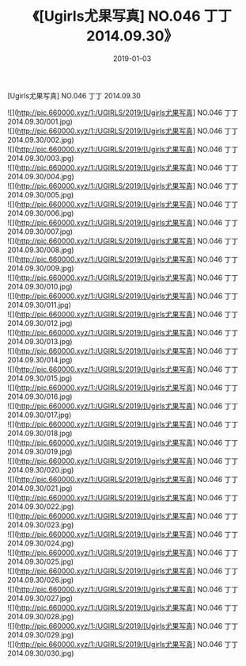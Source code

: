 ﻿---
layout: post
title:  《[Ugirls尤果写真] NO.046 丁丁 2014.09.30》
date:   2019-01-03
img: http://pic.660000.xyz/1:/UGIRLS/2019/[Ugirls尤果写真] NO.046 丁丁 2014.09.30/000.jpg
categories: [美女, 清纯, 唯美]
---

[Ugirls尤果写真] NO.046 丁丁 2014.09.30

 ![](http://pic.660000.xyz/1:/UGIRLS/2019/[Ugirls尤果写真] NO.046 丁丁 2014.09.30/001.jpg) <br>![](http://pic.660000.xyz/1:/UGIRLS/2019/[Ugirls尤果写真] NO.046 丁丁 2014.09.30/002.jpg) <br>![](http://pic.660000.xyz/1:/UGIRLS/2019/[Ugirls尤果写真] NO.046 丁丁 2014.09.30/003.jpg) <br>![](http://pic.660000.xyz/1:/UGIRLS/2019/[Ugirls尤果写真] NO.046 丁丁 2014.09.30/004.jpg) <br>![](http://pic.660000.xyz/1:/UGIRLS/2019/[Ugirls尤果写真] NO.046 丁丁 2014.09.30/005.jpg) <br>![](http://pic.660000.xyz/1:/UGIRLS/2019/[Ugirls尤果写真] NO.046 丁丁 2014.09.30/006.jpg) <br>![](http://pic.660000.xyz/1:/UGIRLS/2019/[Ugirls尤果写真] NO.046 丁丁 2014.09.30/007.jpg) <br>![](http://pic.660000.xyz/1:/UGIRLS/2019/[Ugirls尤果写真] NO.046 丁丁 2014.09.30/008.jpg) <br>![](http://pic.660000.xyz/1:/UGIRLS/2019/[Ugirls尤果写真] NO.046 丁丁 2014.09.30/009.jpg) <br>![](http://pic.660000.xyz/1:/UGIRLS/2019/[Ugirls尤果写真] NO.046 丁丁 2014.09.30/010.jpg) <br>![](http://pic.660000.xyz/1:/UGIRLS/2019/[Ugirls尤果写真] NO.046 丁丁 2014.09.30/011.jpg) <br>![](http://pic.660000.xyz/1:/UGIRLS/2019/[Ugirls尤果写真] NO.046 丁丁 2014.09.30/012.jpg) <br>![](http://pic.660000.xyz/1:/UGIRLS/2019/[Ugirls尤果写真] NO.046 丁丁 2014.09.30/013.jpg) <br>![](http://pic.660000.xyz/1:/UGIRLS/2019/[Ugirls尤果写真] NO.046 丁丁 2014.09.30/014.jpg) <br>![](http://pic.660000.xyz/1:/UGIRLS/2019/[Ugirls尤果写真] NO.046 丁丁 2014.09.30/015.jpg) <br>![](http://pic.660000.xyz/1:/UGIRLS/2019/[Ugirls尤果写真] NO.046 丁丁 2014.09.30/016.jpg) <br>![](http://pic.660000.xyz/1:/UGIRLS/2019/[Ugirls尤果写真] NO.046 丁丁 2014.09.30/017.jpg) <br>![](http://pic.660000.xyz/1:/UGIRLS/2019/[Ugirls尤果写真] NO.046 丁丁 2014.09.30/018.jpg) <br>![](http://pic.660000.xyz/1:/UGIRLS/2019/[Ugirls尤果写真] NO.046 丁丁 2014.09.30/019.jpg) <br>![](http://pic.660000.xyz/1:/UGIRLS/2019/[Ugirls尤果写真] NO.046 丁丁 2014.09.30/020.jpg) <br>![](http://pic.660000.xyz/1:/UGIRLS/2019/[Ugirls尤果写真] NO.046 丁丁 2014.09.30/021.jpg) <br>![](http://pic.660000.xyz/1:/UGIRLS/2019/[Ugirls尤果写真] NO.046 丁丁 2014.09.30/022.jpg) <br>![](http://pic.660000.xyz/1:/UGIRLS/2019/[Ugirls尤果写真] NO.046 丁丁 2014.09.30/023.jpg) <br>![](http://pic.660000.xyz/1:/UGIRLS/2019/[Ugirls尤果写真] NO.046 丁丁 2014.09.30/024.jpg) <br>![](http://pic.660000.xyz/1:/UGIRLS/2019/[Ugirls尤果写真] NO.046 丁丁 2014.09.30/025.jpg) <br>![](http://pic.660000.xyz/1:/UGIRLS/2019/[Ugirls尤果写真] NO.046 丁丁 2014.09.30/026.jpg) <br>![](http://pic.660000.xyz/1:/UGIRLS/2019/[Ugirls尤果写真] NO.046 丁丁 2014.09.30/027.jpg) <br>![](http://pic.660000.xyz/1:/UGIRLS/2019/[Ugirls尤果写真] NO.046 丁丁 2014.09.30/028.jpg) <br>![](http://pic.660000.xyz/1:/UGIRLS/2019/[Ugirls尤果写真] NO.046 丁丁 2014.09.30/029.jpg) <br>![](http://pic.660000.xyz/1:/UGIRLS/2019/[Ugirls尤果写真] NO.046 丁丁 2014.09.30/030.jpg) <br>